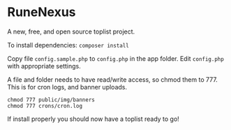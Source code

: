 # RuneNexus
A new, free, and open source toplist project.

To install dependencies:
```composer install```

Copy file `config.sample.php` to `config.php` in the app folder.
Edit `config.php` with appropriate settings.

A file and folder needs to have read/write access, so chmod them to 777. 
This is for cron logs, and banner uploads.
```
chmod 777 public/img/banners
chmod 777 crons/cron.log
```

If install properly you should now have a toplist ready to go!
